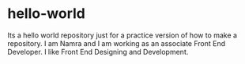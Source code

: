 # hello-world
Its a hello world repository just for a practice version of how to make a repository.
I am Namra and I am working as an associate Front End Developer. I like Front End Designing and Development.
